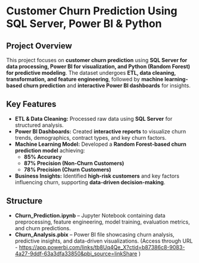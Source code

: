 # Customer Churn Prediction Using SQL Server, Power BI & Python  

## Project Overview  
This project focuses on **customer churn prediction** using **SQL Server for data processing, Power BI for visualization, and Python (Random Forest) for predictive modeling**. The dataset undergoes **ETL, data cleaning, transformation, and feature engineering**, followed by **machine learning-based churn prediction** and **interactive Power BI dashboards** for insights.  

## Key Features  
- **ETL & Data Cleaning:** Processed raw data using **SQL Server** for structured analysis.  
- **Power BI Dashboards:** Created **interactive reports** to visualize churn trends, demographics, contract types, and key churn factors.  
- **Machine Learning Model:** Developed a **Random Forest-based churn prediction model** achieving:  
  - **85% Accuracy**  
  - **87% Precision (Non-Churn Customers)**  
  - **78% Precision (Churn Customers)**  
- **Business Insights:** Identified **high-risk customers** and key factors influencing churn, supporting **data-driven decision-making**.

 ## Structure
- **Churn_Prediction.ipynb** – Jupyter Notebook containing data preprocessing, feature engineering, model training, evaluation metrics, and churn predictions.
- **Churn_Analysis.pbix** – Power BI file showcasing churn analysis, predictive insights, and data-driven visualizations. (Access through URL - https://app.powerbi.com/links/tb8Uq4Qe_X?ctid=b87386c8-9083-4a27-9ddf-63a3dfa33850&pbi_source=linkShare )
